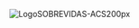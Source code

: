 ![LogoSOBREVIDAS-ACS200px](https://github.com/Sobrevidas-Grupo-3/PI-Grupo3-Sobrevidas-ACS/assets/166178053/91a067b9-d389-4f0e-8aa2-3fa93f43a492)
